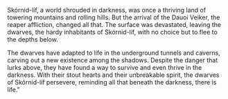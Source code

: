 Skórnid-líf, a world shrouded in darkness, was once a thriving land of towering mountains and rolling hills. But the arrival of the Dauoi Veiker, the reaper affliction, changed all that. The surface was devastated, leaving the dwarves, the hardy inhabitants of Skórnid-líf, with no choice but to flee to the depths below.

The dwarves have adapted to life in the underground tunnels and caverns, carving out a new existence among the shadows. Despite the danger that lurks above, they have found a way to survive and even thrive in the darkness. With their stout hearts and their unbreakable spirit, the dwarves of Skórnid-líf persevere, reminding all that beneath the darkness, there is life."

